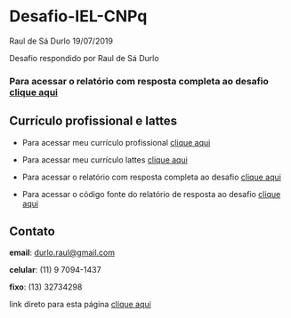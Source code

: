 Desafio-IEL-CNPq
================
Raul de Sá Durlo
19/07/2019

Desafio respondido por Raul de Sá Durlo

### **Para acessar o relatório com resposta completa ao desafio** [clique aqui](https://rdurl0.github.io/Desafio-IEL-CNPq/docs/desafio.html)

## Currículo profissional e lattes

  - Para acessar meu currículo profissional [clique
    aqui](https://github.com/rdurl0/Desafio-IEL-CNPq/blob/master/data/CV_Raul.pdf)

  - Para acessar meu currículo lattes [clique
    aqui](http://lattes.cnpq.br/8549263887619790)

  - Para acessar o relatório com resposta completa ao desafio [clique
    aqui](https://rdurl0.github.io/Desafio-IEL-CNPq/docs/desafio.html)

  - Para acessar o código fonte do relatório de resposta ao desafio
    [clique
    aqui](https://github.com/rdurl0/Desafio-IEL-CNPq/blob/master/docs/desafio.Rmd)

## Contato

**email**: <durlo.raul@gmail.com>

**celular**: (11) 9 7094-1437

**fixo**: (13) 32734298

link direto para esta página [clique
aqui](https://rdurl0.github.io/Desafio-IEL-CNPq/)

